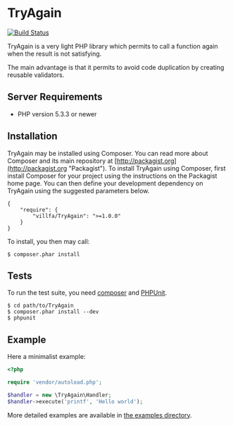 TryAgain
========

[![Build Status](https://secure.travis-ci.org/villfa/TryAgain.png?branch=master)](http://travis-ci.org/villfa/TryAgain)

TryAgain is a very light PHP library which permits to call a function again
when the result is not satisfying.

The main advantage is that it permits to avoid code duplication by creating reusable validators.

Server Requirements
-------------------

- PHP version 5.3.3 or newer

Installation
------------

TryAgain may be installed using Composer.
You can read more about Composer and its main repository at
[http://packagist.org](http://packagist.org "Packagist"). To install
TryAgain using Composer, first install Composer for your project using the instructions on the
Packagist home page. You can then define your development dependency on TryAgain using the
suggested parameters below.

    {
        "require": {
            "villfa/TryAgain": ">=1.0.0"
        }
    }

To install, you then may call:

    $ composer.phar install

Tests
-----

To run the test suite, you need [composer](http://getcomposer.org) and
[PHPUnit](https://github.com/sebastianbergmann/phpunit).

    $ cd path/to/TryAgain
    $ composer.phar install --dev
    $ phpunit

Example
-------

Here a minimalist example:

``` php
<?php

require 'vendor/autoload.php';

$handler = new \TryAgain\Handler;
$handler->execute('printf', 'Hello world');

```

More detailed examples are available in [the examples directory](examples "see examples").
